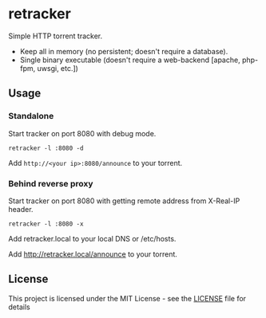 # retracker

Simple HTTP torrent tracker.

* Keep all in memory (no persistent; doesn't require a database).
* Single binary executable (doesn't require a web-backend [apache, php-fpm, uwsgi, etc.])

## Usage

### Standalone

Start tracker on port 8080 with debug mode.
```
retracker -l :8080 -d
```
Add `http://<your ip>:8080/announce` to your torrent.

### Behind reverse proxy

Start tracker on port 8080 with getting remote address from X-Real-IP header.
```
retracker -l :8080 -x
```

Add retracker.local to your local DNS or /etc/hosts.

Add http://retracker.local/announce to your torrent.

## License

This project is licensed under the MIT License - see the [LICENSE](LICENSE) file for details
